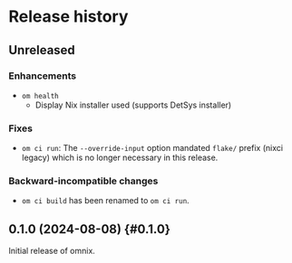 # Release history

## Unreleased

### Enhancements

- `om health`
  - Display Nix installer used (supports DetSys installer)

### Fixes

- `om ci run`: The `--override-input` option mandated `flake/` prefix (nixci legacy) which is no longer necessary in this release.

### Backward-incompatible changes

- `om ci build` has been renamed to `om ci run`.

## 0.1.0 (2024-08-08) {#0.1.0}

Initial release of omnix.
